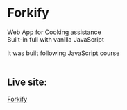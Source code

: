 # Forkify

Web App for Cooking assistance <br/>
Built-in full with vanilla JavaScript <br/>

It was built following JavaScript course <br/> <br/>
## Live site: 
[Forkify](https://forkify-obradovicsl.netlify.app)
